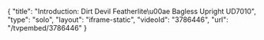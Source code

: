 {
    "title": "Introduction: Dirt Devil Featherlite\u00ae Bagless Upright UD7010",
    "type": "solo",
    "layout": "iframe-static",
    "videoId": "3786446",
    "url": "\/tvpembed\/3786446"
}